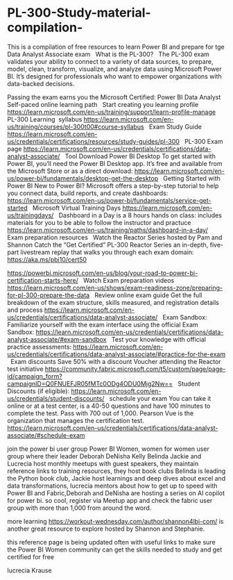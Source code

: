 # PL-300-Study-material-compilation-
This is a compilation of free  resources to learn
Power BI and prepare for tge Data Analyst Associate exam 
 
What is the PL-300?
 
The PL-300 exam validates your ability to connect 
to a variety of data sources, to prepare, model, clean,
transform, visualize, and analyze data using Microsoft 
Power BI. It’s designed for professionals who want to 
empower organizations with data-backed decisions. 

Passing the exam earns you the Microsoft Certified: Power BI Data Analyst 
 
Self-paced online learning path
 
Start creating you learning profile
https://learn.microsoft.com/en-us/training/support/learn-profile-manage
 
PL-300 Learning  syllabus
https://learn.microsoft.com/en-us/training/courses/pl-300t00#course-syllabus
 
Exam Study Guide
https://learn.microsoft.com/en-us/credentials/certifications/resources/study-guides/pl-300
 
PL-300 Exam page 
https://learn.microsoft.com/en-us/credentials/certifications/data-analyst-associate/
 
Tool Download Power BI Desktop
To get started with Power BI, you’ll need the Power BI Desktop app. It’s free and available from the Microsoft Store or as a direct download:
https://learn.microsoft.com/en-us/power-bi/fundamentals/desktop-get-the-desktop
 
Getting Started with Power BI
New to Power BI? Microsoft offers a step-by-step tutorial to help you connect data, build reports, and create dashboards:
https://learn.microsoft.com/en-us/power-bi/fundamentals/service-get-started
 
Microsoft Virtual Training Days
https://learn.microsoft.com/en-us/trainingdays/
 
Dashboard in a Day is a 8 hours hands on class:
includes materials for you to be able to follow the instructor and practuce
https://learn.microsoft.com/en-us/training/paths/dashboard-in-a-day/
 
Exam preparation resources
 
Watch the Reactor Series hosted by Pam and Shannon 
Catch the “Get Certified” PL-300 Reactor Series an in-depth, 
five-part livestream replay that walks you through each exam domain:
https://aka.ms/pbi10/cert50

https://powerbi.microsoft.com/en-us/blog/your-road-to-power-bi-certification-starts-here/
 
Watch Exam preparation videos 
https://learn.microsoft.com/en-us/shows/exam-readiness-zone/preparing-for-pl-300-prepare-the-data
 
Review online exam guide Get the full breakdown of the exam structure,
skills measured, and registration details and process
https://learn.microsoft.com/en-us/credentials/certifications/data-analyst-associate/
 
Exam Sandbox:
Familiarize yourself with the exam interface using the official Exam Sandbox:
https://learn.microsoft.com/en-us/credentials/certifications/data-analyst-associate/#exam-sandbox
 
Test your knowledge with official practice assessments:
https://learn.microsoft.com/en-us/credentials/certifications/data-analyst-associate/#practice-for-the-exam
 
Exam discounts
Save 50% with a discount Voucher attending the Reactor test initiative
https://community.fabric.microsoft.com/t5/custom/page/page-id/campaign_form?campaignID=Q0FNUEFJR05fMTc0ODg4ODU0Mjg2Nw==
 
Student Discounts (if eligible): https://learn.microsoft.com/en-us/credentials/student-discounts/
 
schedule your exam
You can take it online or at a test center, is a 40-50 questions and have 100 minutes to complete the test. Pass with 700 out of 1,000. Pearson Vue is the organization that manages the certification test.   
https://learn.microsoft.com/en-us/credentials/certifications/data-analyst-associate/#schedule-exam

join the power bi user group Power BI Women, women for women user group where their leader Deborah DeNisha Kelly Belinda Jackie and Lucrecia host monthly meetups with guest speakers, they maintain reference links to training resources, they host book clubs Belinda is leading the Python book club, Jackie host learnings and deep dives about excel and data transformations, lucrecia mentors about how to get up to speed with Power BI and Fabric,Deborah and DeNisha are hosting a series on AI copilot for power bi. so cool, register via Meetup app and check the fabric user group with more than 1,000 from around the word.

more learning https://workout-wednesday.com/author/shannon4lbi-com/ 
is another great resource to explore hosted by Shannon and Stephanie.

this reference page is being updated often with useful links to make sure 
the Power BI Women community can get the skills needed to study and get certified
for free

lucrecia Krause





